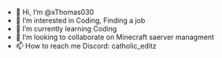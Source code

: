 - 👋 Hi, I’m @xThomas030
- 👀 I’m interested in Coding, Finding a job
- 🌱 I’m currently learning Coding
- 💞️ I’m looking to collaborate on Minecraft saerver managment
- 📫 How to reach me Discord: catholic_editz
<!---
xThomas030/xThomas030 is a ✨ special ✨ repository because its `README.md` (this file) appears on your GitHub profile.
You can click the Preview link to take a look at your changes.
--->
